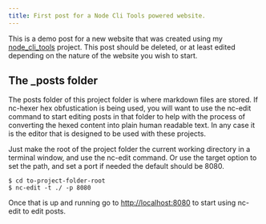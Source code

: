 ```yaml
---
title: First post for a Node Cli Tools powered website.
---
```


This is a demo post for a new website that was created using my [node_cli_tools](https://github.com/dustinpfister/node_cli_tools) project. This post should be deleted, or at least edited depending on the nature of the website you wish to start.

## The _posts folder

The posts folder of this project folder is where markdown files are stored. If nc-hexer hex obfustication is being used, you will want to use the nc-edit command to start editing posts in that folder to help with the process of converting the hexed content into plain human readable text. In any case it is the editor that is designed to be used with these projects.

Just make the root of the project folder the current working directory in a terminal window, and use the nc-edit command. Or use the target option to set the path, and set a port if needed the default should be 8080.
```
$ cd to-project-folder-root
$ nc-edit -t ./ -p 8080
```

Once that is up and running go to [http://localhost:8080](http://localhost:8080) to start using nc-edit to edit posts.
